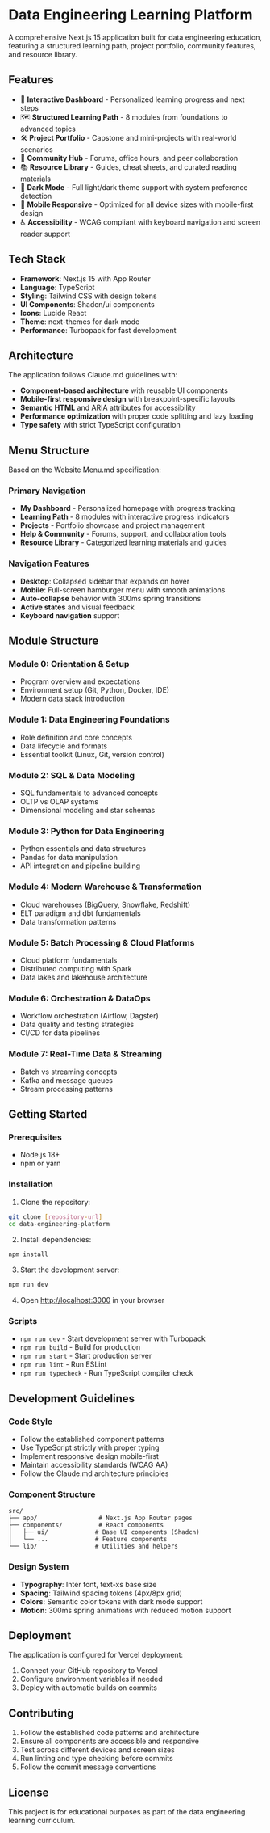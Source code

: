 # Data Engineering Learning Platform

A comprehensive Next.js 15 application built for data engineering education, featuring a structured learning path, project portfolio, community features, and resource library.

## Features

- 🚀 **Interactive Dashboard** - Personalized learning progress and next steps
- 🗺️ **Structured Learning Path** - 8 modules from foundations to advanced topics
- 🛠️ **Project Portfolio** - Capstone and mini-projects with real-world scenarios
- 💬 **Community Hub** - Forums, office hours, and peer collaboration
- 📚 **Resource Library** - Guides, cheat sheets, and curated reading materials
- 🌙 **Dark Mode** - Full light/dark theme support with system preference detection
- 📱 **Mobile Responsive** - Optimized for all device sizes with mobile-first design
- ♿ **Accessibility** - WCAG compliant with keyboard navigation and screen reader support

## Tech Stack

- **Framework**: Next.js 15 with App Router
- **Language**: TypeScript
- **Styling**: Tailwind CSS with design tokens
- **UI Components**: Shadcn/ui components
- **Icons**: Lucide React
- **Theme**: next-themes for dark mode
- **Performance**: Turbopack for fast development

## Architecture

The application follows Claude.md guidelines with:

- **Component-based architecture** with reusable UI components
- **Mobile-first responsive design** with breakpoint-specific layouts
- **Semantic HTML** and ARIA attributes for accessibility
- **Performance optimization** with proper code splitting and lazy loading
- **Type safety** with strict TypeScript configuration

## Menu Structure

Based on the Website Menu.md specification:

### Primary Navigation
- **My Dashboard** - Personalized homepage with progress tracking
- **Learning Path** - 8 modules with interactive progress indicators
- **Projects** - Portfolio showcase and project management
- **Help & Community** - Forums, support, and collaboration tools
- **Resource Library** - Categorized learning materials and guides

### Navigation Features
- **Desktop**: Collapsed sidebar that expands on hover
- **Mobile**: Full-screen hamburger menu with smooth animations
- **Auto-collapse** behavior with 300ms spring transitions
- **Active states** and visual feedback
- **Keyboard navigation** support

## Module Structure

### Module 0: Orientation & Setup
- Program overview and expectations
- Environment setup (Git, Python, Docker, IDE)
- Modern data stack introduction

### Module 1: Data Engineering Foundations
- Role definition and core concepts
- Data lifecycle and formats
- Essential toolkit (Linux, Git, version control)

### Module 2: SQL & Data Modeling
- SQL fundamentals to advanced concepts
- OLTP vs OLAP systems
- Dimensional modeling and star schemas

### Module 3: Python for Data Engineering
- Python essentials and data structures
- Pandas for data manipulation
- API integration and pipeline building

### Module 4: Modern Warehouse & Transformation
- Cloud warehouses (BigQuery, Snowflake, Redshift)
- ELT paradigm and dbt fundamentals
- Data transformation patterns

### Module 5: Batch Processing & Cloud Platforms
- Cloud platform fundamentals
- Distributed computing with Spark
- Data lakes and lakehouse architecture

### Module 6: Orchestration & DataOps
- Workflow orchestration (Airflow, Dagster)
- Data quality and testing strategies
- CI/CD for data pipelines

### Module 7: Real-Time Data & Streaming
- Batch vs streaming concepts
- Kafka and message queues
- Stream processing patterns

## Getting Started

### Prerequisites
- Node.js 18+ 
- npm or yarn

### Installation

1. Clone the repository:
```bash
git clone [repository-url]
cd data-engineering-platform
```

2. Install dependencies:
```bash
npm install
```

3. Start the development server:
```bash
npm run dev
```

4. Open [http://localhost:3000](http://localhost:3000) in your browser

### Scripts

- `npm run dev` - Start development server with Turbopack
- `npm run build` - Build for production
- `npm run start` - Start production server
- `npm run lint` - Run ESLint
- `npm run typecheck` - Run TypeScript compiler check

## Development Guidelines

### Code Style
- Follow the established component patterns
- Use TypeScript strictly with proper typing
- Implement responsive design mobile-first
- Maintain accessibility standards (WCAG AA)
- Follow the Claude.md architecture principles

### Component Structure
```
src/
├── app/                 # Next.js App Router pages
├── components/          # React components
│   ├── ui/             # Base UI components (Shadcn)
│   └── ...             # Feature components
└── lib/                # Utilities and helpers
```

### Design System
- **Typography**: Inter font, text-xs base size
- **Spacing**: Tailwind spacing tokens (4px/8px grid)
- **Colors**: Semantic color tokens with dark mode support
- **Motion**: 300ms spring animations with reduced motion support

## Deployment

The application is configured for Vercel deployment:

1. Connect your GitHub repository to Vercel
2. Configure environment variables if needed
3. Deploy with automatic builds on commits

## Contributing

1. Follow the established code patterns and architecture
2. Ensure all components are accessible and responsive
3. Test across different devices and screen sizes
4. Run linting and type checking before commits
5. Follow the commit message conventions

## License

This project is for educational purposes as part of the data engineering learning curriculum.